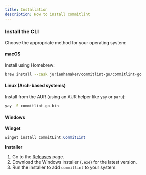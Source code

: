 ```yaml
---
title: Installation
description: How to install commitlint
---
```


### Install the CLI

Choose the appropriate method for your operating system:

#### macOS

Install using Homebrew:

```bash
brew install --cask jurienhamaker/commitlint-go/commitlint-go
```

#### Linux (Arch-based systems)

Install from the AUR (using an AUR helper like `yay` or `paru`):

```bash
yay -S commitlint-go-bin
```

#### Windows

**Winget**

```powershell
winget install CommitLint.CommitLint
```


**Installer**

1. Go to the [Releases](https://github.com/jurienhamaker/commitlint/releases) page.
2. Download the Windows installer (`.exe`) for the latest version.
3. Run the installer to add `commitlint` to your system.

